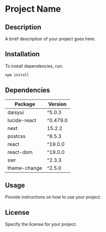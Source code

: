 # Project Name

## Description
A brief description of your project goes here.

## Installation
To install dependencies, run:

```sh
npm install
```

## Dependencies

| Package        | Version  |
|---------------|----------|
| daisyui       | ^5.0.3   |
| lucide-react  | ^0.479.0 |
| next          | 15.2.2   |
| postcss       | ^8.5.3   |
| react         | ^19.0.0  |
| react-dom     | ^19.0.0  |
| swr           | ^2.3.3   |
| theme-change | ^2.5.0   |

## Usage
Provide instructions on how to use your project.

## License
Specify the license for your project.

